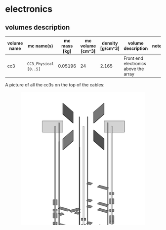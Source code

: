 # electronics

## volumes description

| volume name | mc name(s)             | mc mass [kg] | mc volume [cm^3] | density [g/cm^3]  | volume description | notes |
| ----------- | ---------------------- | ------------ | ---------------- | ----------------- | ------------------ | ----- |
| cc3         | `CC3_Physical [0..5]`  | 0.05196      | 24               | 2.165             | Front end electronics above the array |       |


A picture of all the cc3s on the top of the cables:
<p align="center">
  <img src="cc3.png" width="400"/>
</p>
